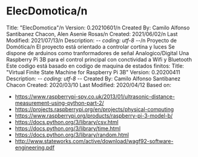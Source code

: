 # ElecDomotica/n
Title: "ElecDomotica"/n
Version: 0.20210601/n
Created By: Camilo Alfonso Santibanez Chacon, Alen Asenie Rosas/n
Created: 2021/06/02/n
Last Modified: 2021/07/13/n
Description: -*- coding: utf-8 -*-/n
Proyecto de Domótica/n
El proyecto está orientado a controlar cortina y luces
Se dispone de arduinos como tranformadores de señal Analogico/Digital
Una Raspberry Pi 3B para el control principal con conctividad a Wifi y Bluetooth
Este codigo está basado en codigo de maquina de estados finitos:
Title: "Virtual Finite State Machine for Raspberry Pi 3B"
Version: 0.20200411
Description: -*- coding: utf-8 -*-
Created By: Camilo Alfonso Santibanez Chacon
Created: 2020/03/10
Last Modified: 2020/04/12
Based on:
* https://www.raspberrypi-spy.co.uk/2013/01/ultrasonic-distance-measurement-using-python-part-2/
* https://projects.raspberrypi.org/en/projects/physical-computing
* https://www.raspberrypi.org/products/raspberry-pi-3-model-b/
* https://docs.python.org/3/library/csv.html
* https://docs.python.org/3/library/time.html
* https://docs.python.org/3/library/random.html
* http://www.stateworks.com/active/download/wagf92-software-engineering.pdf
